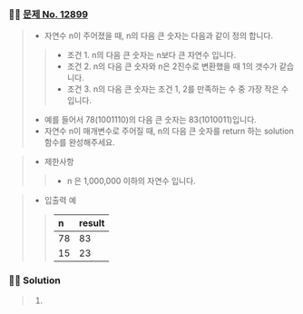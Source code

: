 ### 🧑‍💻 [문제 No. 12899](https://programmers.co.kr/learn/courses/30/lessons/12911)

> - 자연수 n이 주어졌을 때, n의 다음 큰 숫자는 다음과 같이 정의 합니다.
>> - 조건 1. n의 다음 큰 숫자는 n보다 큰 자연수 입니다.
>> - 조건 2. n의 다음 큰 숫자와 n은 2진수로 변환했을 때 1의 갯수가 같습니다.
>> - 조건 3. n의 다음 큰 숫자는 조건 1, 2를 만족하는 수 중 가장 작은 수 입니다.
>
> - 예를 들어서 78(1001110)의 다음 큰 숫자는 83(1010011)입니다.
> - 자연수 n이 매개변수로 주어질 때, n의 다음 큰 숫자를 return 하는 solution 함수를 완성해주세요.

> - 제한사항
>> - n 은 1,000,000 이하의 자연수 입니다.

> - 입출력 예
> 
>> |n|result|
>> |:---|:---|
>> |78|83|
>> |15|23|
> 
### 🧑‍💻 Solution
> 1. 